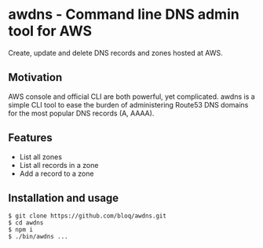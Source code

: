 
# awdns - Command line DNS admin tool for AWS

Create, update and delete DNS records and zones hosted at AWS.

## Motivation

AWS console and official CLI are both powerful, yet complicated.   awdns
is a simple CLI tool to ease the burden of administering Route53 DNS
domains for the most popular DNS records (A, AAAA).

## Features

* List all zones
* List all records in a zone
* Add a record to a zone

## Installation and usage

```
$ git clone https://github.com/bloq/awdns.git
$ cd awdns
$ npm i
$ ./bin/awdns ...


